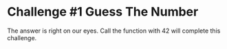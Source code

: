 # Challenge #1 Guess The Number

The answer is right on our eyes. Call the function with 42 will complete this challenge.